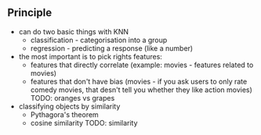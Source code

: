 ## Principle
* can do two basic things with KNN
    * classification - categorisation into a group
    * regression - predicting a response (like a number)
* the most important is to pick rights features:
    * features that directly correlate (example: movies - features related to movies)
    * features that don't have bias (movies - if you ask users to only rate comedy movies, that desn't tell you whether they like action movies)
TODO: oranges vs grapes
* classifying objects by similarity
    * Pythagora's theorem
    * cosine similarity
TODO: similarity

